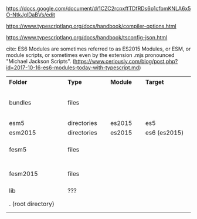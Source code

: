 https://docs.google.com/document/d/1CZC2rcpxffTDfRDs6p1cfbmKNLA6x5O-NtkJglDaBVs/edit

https://www.typescriptlang.org/docs/handbook/compiler-options.html

https://www.typescriptlang.org/docs/handbook/tsconfig-json.html

cite: ES6 Modules are sometimes referred to as ES2015 Modules, or ESM, or module scripts, or sometimes even by the extension .mjs pronounced "Michael Jackson Scripts". (https://www.ceriously.com/blog/post.php?id=2017-10-16-es6-modules-today-with-typescript.md)


<table>
  <tr>
      <th style="text-align: left;"   >Folder</th>
      <th                             >&nbsp;</th>
      <th style="text-align: left;"   >Type  </th>
      <th                             >&nbsp;</th>
      <th style="text-align: left;"   >Module</th>
      <th                             >&nbsp;</th>
      <th style="text-align: left;"   >Target</th>
      <th                             >&nbsp;</th>
      <th style="text-align: left;"   >Description</th>
  </tr>
  <tr>
      <td style="white-space: nowrap;">bundles     </td>
      <td                             >&nbsp;</td>
      <td style="white-space: nowrap;">files       </td>
      <td                             >&nbsp;</td>
      <td                             >&nbsp;</td>
      <td                             >&nbsp;</td>
      <td                             >&nbsp;</td>
      <td                             >&nbsp;</td>
      <td style="white-space: nowrap;">&lt;scope&gt;-&lt;package&gt;.umd.js        <br />
                                       &lt;scope&gt;-&lt;package&gt;.umd.js.map    <br />
                                       &lt;scope&gt;-&lt;package&gt;.umd.min.js    <br />
                                       &lt;scope&gt;-&lt;package&gt;.umd.min.js.map</td>
  </tr>
  <tr>
      <td style="white-space: nowrap;">esm5        </td>
      <td                             >&nbsp;</td>
      <td style="white-space: nowrap;">directories </td>
      <td                             >&nbsp;</td>
      <td style="white-space: nowrap;">es2015      </td>
      <td                             >&nbsp;</td>
      <td style="white-space: nowrap;">es5         </td>
      <td                             >&nbsp;</td>
      <td                             >&nbsp;</td>
  </tr>
  <tr>
      <td style="white-space: nowrap;">esm2015     </td>
      <td                             >&nbsp;</td>
      <td style="white-space: nowrap;">directories </td>
      <td                             >&nbsp;</td>
      <td style="white-space: nowrap;">es2015      </td>
      <td                             >&nbsp;</td>
      <td style="white-space: nowrap;">es6 (es2015)</td>
      <td                             >&nbsp;</td>
      <td                             >&nbsp;</td>
  </tr>
  <tr>
      <td style="white-space: nowrap;">fesm5       </td>
      <td                             >&nbsp;</td>
      <td style="white-space: nowrap;">files       </td>
      <td                             >&nbsp;</td>
      <td                             >&nbsp;</td>
      <td                             >&nbsp;</td>
      <td                             >&nbsp;</td>
      <td                             >&nbsp;</td>
      <td style="white-space: nowrap;">flattended esm5                     <br />
                                       &lt;scope&gt;-&lt;package&gt;.js    <br />
                                       &lt;scope&gt;-&lt;package&gt;.js.map</td>
  </tr>
  <tr>
      <td style="white-space: nowrap;">fesm2015    </td>
      <td                             >&nbsp;</td>
      <td style="white-space: nowrap;">files       </td>
      <td                             >&nbsp;</td>
      <td                             >&nbsp;</td>
      <td                             >&nbsp;</td>
      <td                             >&nbsp;</td>
      <td                             >&nbsp;</td>
      <td style="white-space: nowrap;">flattended ems2015                  <br />
                                       &lt;scope&gt;-&lt;package&gt;.js    <br />
                                       &lt;scope&gt;-&lt;package&gt;.js.map</td>
  </tr>
  <tr>
      <td style="white-space: nowrap;">lib         </td>
      <td                             >&nbsp;</td>
      <td style="white-space: nowrap;">???         </td>
      <td                             >&nbsp;</td>
      <td                             >&nbsp;</td>
      <td                             >&nbsp;</td>
      <td                             >&nbsp;</td>
      <td                             >&nbsp;</td>
      <td style="white-space: nowrap;">&lt;filename&gt;.d.ts</td>
  </tr>
  <tr>
      <td style="white-space: nowrap;">. (root directory)</td>
      <td                             >&nbsp;</td>
      <td                             >&nbsp;</td>
      <td                             >&nbsp;</td>
      <td                             >&nbsp;</td>
      <td                             >&nbsp;</td>
      <td                             >&nbsp;</td>
      <td                             >&nbsp;</td>
      <td style="white-space: nowrap;">&lt;scope&gt;-&lt;package&gt;.d.ts  <br />
                                       &lt;scope&gt;-&lt;package&gt;.metadata.json</td>
  </tr>
</table>
